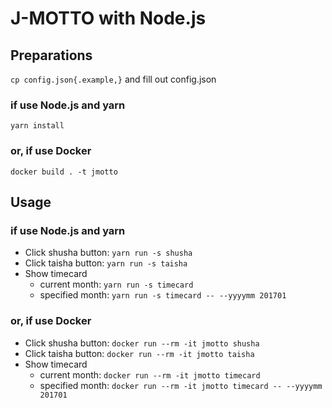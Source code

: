 # J-MOTTO with Node.js

## Preparations

`cp config.json{.example,}` and fill out config.json

### if use Node.js and yarn

`yarn install`

### or, if use Docker

`docker build . -t jmotto`

## Usage

### if use Node.js and yarn

* Click shusha button: `yarn run -s shusha`
* Click taisha button: `yarn run -s taisha`
* Show timecard
  * current month: `yarn run -s timecard`
  * specified month: `yarn run -s timecard -- --yyyymm 201701`

### or, if use Docker

* Click shusha button: `docker run --rm -it jmotto shusha`
* Click taisha button: `docker run --rm -it jmotto taisha`
* Show timecard
  * current month: `docker run --rm -it jmotto timecard`
  * specified month: `docker run --rm -it jmotto timecard -- --yyyymm 201701`
